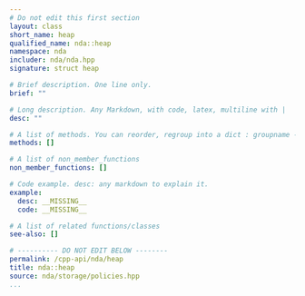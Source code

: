```yaml
---
# Do not edit this first section
layout: class
short_name: heap
qualified_name: nda::heap
namespace: nda
includer: nda/nda.hpp
signature: struct heap

# Brief description. One line only.
brief: ""

# Long description. Any Markdown, with code, latex, multiline with |
desc: ""

# A list of methods. You can reorder, regroup into a dict : groupname -> list
methods: []

# A list of non_member_functions
non_member_functions: []

# Code example. desc: any markdown to explain it.
example:
  desc: __MISSING__
  code: __MISSING__

# A list of related functions/classes
see-also: []

# ---------- DO NOT EDIT BELOW --------
permalink: /cpp-api/nda/heap
title: nda::heap
source: nda/storage/policies.hpp
...
```


